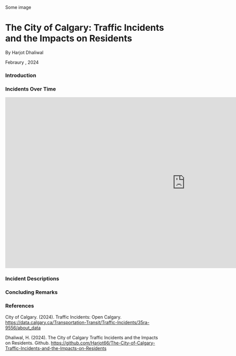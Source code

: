 Some image

# The City of Calgary: Traffic Incidents and the Impacts on Residents

By Harjot Dhaliwal

Febraury , 2024

### Introduction

### Incidents Over Time

<iframe title="605FinalProject" width="1140" height="541.25" src="https://app.powerbi.com/reportEmbed?reportId=b56938e1-e61b-49b9-ac91-154f37509c8d&autoAuth=true&ctid=c416323c-91ac-45fa-974f-32f58bd2e284" frameborder="0" allowFullScreen="true">
</iframe>

### Incident Descriptions

### Concluding Remarks

### References

City of Calgary. (2024). Traffic Incidents: Open Calgary. https://data.calgary.ca/Transportation-Transit/Traffic-Incidents/35ra-9556/about_data

Dhaliwal, H. (2024). The City of Calgary Traffic Incidents and the Impacts on Residents. Github. https://github.com/Harjot66/The-City-of-Calgary-Traffic-Incidents-and-the-Impacts-on-Residents

